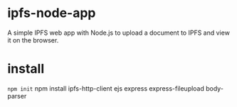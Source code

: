 # ipfs-node-app
A simple IPFS web app with Node.js to upload a document to IPFS and view it on the browser.

# install
```npm init```
npm install ipfs-http-client ejs express express-fileupload body-parser
